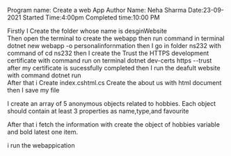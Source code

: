 Program name: Create a web App
Author Name: Neha Sharma
Date:23-09-2021
Started Time:4:00pm
Completed time:10:00 PM

Firstly I Create the folder whose name is desginWebsite  
Then open the terminal to create the webapp
then run command in terminal 
dotnet new webapp -o personalinfornmation
then I go in folder ns232 with command of cd ns232 
then I create the Trust the HTTPS development certificate with command run on terminal
dotnet dev-certs https --trust 
after my certificate is sucessfully completed
then I run the deafult website
with command dotnet run  
After that i Create index.cshtml.cs
Create the about us with html document
then I save my file

I create an array of 5 anonymous objects related to hobbies. Each
object should contain at least 3 properties as name,type,and favourite 

After that i fetch the information with create the object of hobbies variable and bold latest one item.

i run the webappication




 

 
